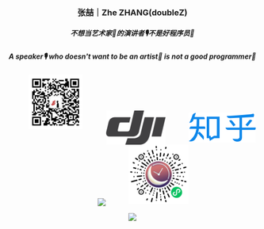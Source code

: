 <!--
**doubleZ0108/doubleZ0108** is a ✨ _special_ ✨ repository because its `README.md` (this file) appears on your GitHub profile.

Here are some ideas to get you started:

- 🔭 I’m currently working on ...
- 🌱 I’m currently learning ...
- 👯 I’m looking to collaborate on ...
- 🤔 I’m looking for help with ...
- 💬 Ask me about ...
- 📫 How to reach me: ...
- 😄 Pronouns: ...
- ⚡ Fun fact: ...
-->

<p align="center">
  <h3 align="center">张喆｜Zhe ZHANG(doubleZ)</h3>
  <h5 align="center">不想当艺术家🎨的演讲者🎙不是好程序员🐒</h5>
  <h5 align="center">A speaker🎙 who doesn't want to be an artist🎨 is not a good programmer🐒</h5>
</p>

<p align="center">
&nbsp;&nbsp;&nbsp; &nbsp;&nbsp;&nbsp;&nbsp;&nbsp;
<a href="https://mp.weixin.qq.com/s/FGwGCH6CgmjgbYKO72PSLw"><img src="img/jjyT-logo.jpg" width="110px"/></a>
&nbsp;&nbsp;&nbsp; &nbsp;&nbsp;&nbsp; &nbsp;&nbsp;
<a href="https://www.skypixel.com/users/djiuser-veime0bt9szf"><img src="img/dji-logo.png" align="center" width="120px" /></a>
&nbsp;&nbsp;&nbsp; &nbsp;&nbsp;&nbsp; &nbsp;&nbsp;
<a href="https://www.zhihu.com/people/doubleZ0108/posts"><img src="img/zhihu-logo.png" align="center" height="60px" width="135px"/></a>
&nbsp;&nbsp;&nbsp; &nbsp;&nbsp;&nbsp; &nbsp;&nbsp;
<a href="https://www.linkedin.com/in/doubleZ0108"><img src="img/linkedin-logo.png" align="center" width="80px" /></a>
&nbsp;&nbsp;&nbsp; &nbsp;&nbsp;&nbsp; &nbsp;&nbsp;
<a href="http://www.doublez.site/blogs/Six-past-TwentyTwo"><img src="img/six-past-twentytwo-logo.jpg" align="bottom" width="120px"/></a>
</p>


<p align = "center">
  <img src="https://github-readme-stats.vercel.app/api?username=doubleZ0108&show_icons=true"/>
</p>
